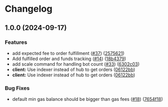 # Changelog

## 1.0.0 (2024-09-17)


### Features

* add expected fee to order fulfillment ([#37](https://github.com/dymensionxyz/eibc-client/issues/37)) ([2575621](https://github.com/dymensionxyz/eibc-client/commit/2575621b78e039d97d0552aeebd8d3e963aa7f44))
* Add fulfilled order and funds tracking ([#14](https://github.com/dymensionxyz/eibc-client/issues/14)) ([18b4379](https://github.com/dymensionxyz/eibc-client/commit/18b4379933f5d7a5143a31349ae2e88e00cc433d))
* add scale command for handling bot count ([#33](https://github.com/dymensionxyz/eibc-client/issues/33)) ([6302c03](https://github.com/dymensionxyz/eibc-client/commit/6302c036b29e5672e3c717a57dc71fed5c7c6562))
* **client:** Use indexer instead of hub to get orders ([06122bb](https://github.com/dymensionxyz/eibc-client/commit/06122bb9ce1e49a020b348758978ac7a6fb23c9c))
* **client:** Use indexer instead of hub to get orders ([06122bb](https://github.com/dymensionxyz/eibc-client/commit/06122bb9ce1e49a020b348758978ac7a6fb23c9c))


### Bug Fixes

* default min gas balance should be bigger than gas fees ([#18](https://github.com/dymensionxyz/eibc-client/issues/18)) ([7654f18](https://github.com/dymensionxyz/eibc-client/commit/7654f180a019c87fad8180402c9e1cb14e7e2115))
